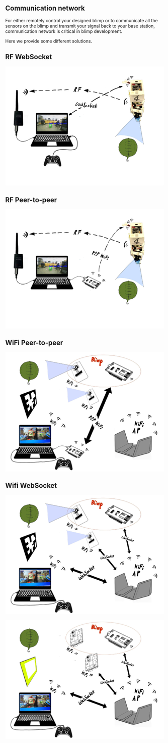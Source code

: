 

## Communication network

For either remotely control your designed blimp or to communicate all the sensors on the blimp and transmit your signal back to your base station, communication network is critical in blimp development.

Here we provide some different solutions.

## RF WebSocket

![](https://raw.githubusercontent.com/zhz03/OpenBlimp/develop/openblimp/Images/communication/RF_web.jpg)



## RF Peer-to-peer

![](https://raw.githubusercontent.com/zhz03/OpenBlimp/develop/openblimp/Images/communication/RF_p2p.jpg)

## WiFi Peer-to-peer

![](https://raw.githubusercontent.com/zhz03/OpenBlimp/develop/openblimp/Images/communication/esp32cam_p2p.jpg)

## Wifi WebSocket

![](https://raw.githubusercontent.com/zhz03/OpenBlimp/develop/openblimp/Images/communication/esp32cam_web.jpg)



![](https://raw.githubusercontent.com/zhz03/OpenBlimp/develop/openblimp/Images/communication/nicola_web.jpg)





